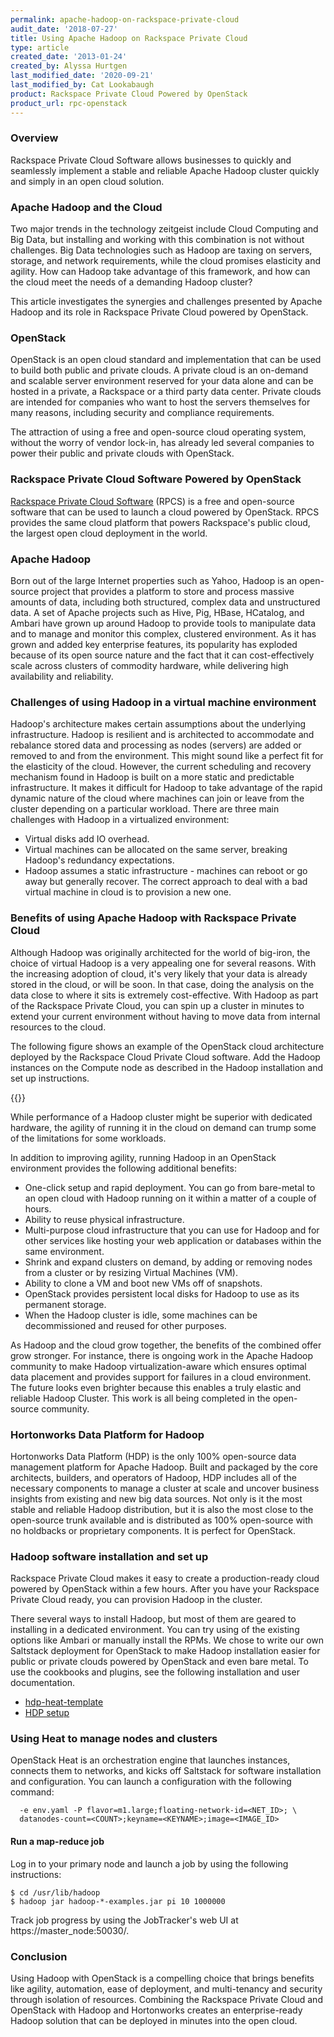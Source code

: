 ```yaml
---
permalink: apache-hadoop-on-rackspace-private-cloud
audit_date: '2018-07-27'
title: Using Apache Hadoop on Rackspace Private Cloud
type: article
created_date: '2013-01-24'
created_by: Alyssa Hurtgen
last_modified_date: '2020-09-21'
last_modified_by: Cat Lookabaugh
product: Rackspace Private Cloud Powered by OpenStack
product_url: rpc-openstack
---
```


### Overview

Rackspace Private Cloud Software allows businesses to quickly and
seamlessly implement a stable and reliable Apache Hadoop cluster quickly
and simply in an open cloud solution.

### Apache Hadoop and the Cloud

Two major trends in the technology zeitgeist include Cloud Computing and
Big Data, but installing and working with this combination is not without challenges. 
Big Data technologies such as Hadoop are taxing on servers, storage, and network
requirements, while the cloud promises elasticity and agility. How can
Hadoop take advantage of this framework, and how can the cloud meet the
needs of a demanding Hadoop cluster?

This article investigates the synergies and challenges presented by Apache
Hadoop and its role in Rackspace Private Cloud powered by OpenStack.


### OpenStack

OpenStack is an open cloud standard and implementation that can be used
to build both public and private clouds. A private cloud is an on-demand
and scalable server environment reserved for your data alone and can be
hosted in a private, a Rackspace or a third party data center.
Private clouds are intended for companies who want to host the servers
themselves for many reasons, including security and compliance requirements.

The attraction of using a free and open-source cloud operating system,
without the worry of vendor lock-in, has already led several companies to
power their public and private clouds with OpenStack.

### Rackspace Private Cloud Software Powered by OpenStack

[Rackspace Private Cloud
Software](https://www.rackspace.com/cloud/private/) (RPCS) is a free and
open-source software that can be used to launch a cloud powered by
OpenStack. RPCS provides the same
cloud platform that powers Rackspace's public cloud, the largest open
cloud deployment in the world.

### Apache Hadoop

Born out of the large Internet properties such as Yahoo, Hadoop is an
open-source project that provides a platform to store and process
massive amounts of data, including both structured, complex data and unstructured
data. A set of Apache projects such as Hive, Pig, HBase,
HCatalog, and Ambari have grown up around Hadoop to provide tools to
manipulate data and to manage and monitor this complex, clustered
environment. As it has grown and added key enterprise features, its
popularity has exploded because of its open source nature and the
fact that it can cost-effectively scale across clusters of commodity
hardware, while delivering high availability and reliability.


### Challenges of using Hadoop in a virtual machine environment

Hadoop's architecture makes certain assumptions about the underlying
infrastructure. Hadoop is resilient and is architected to accommodate
and rebalance stored data and processing as nodes (servers) are added or
removed to and from the environment. This might sound like a perfect fit for
the elasticity of the cloud. However, the current scheduling and
recovery mechanism found in Hadoop is built on a more static and
predictable infrastructure. It makes it difficult for Hadoop to take
advantage of the rapid dynamic nature of the cloud where machines can
join or leave from the cluster depending on a particular workload. There
are three main challenges with Hadoop in a virtualized environment:

-   Virtual disks add IO overhead.
-   Virtual machines can be allocated on the same server, breaking
    Hadoop's redundancy expectations.
-   Hadoop assumes a static infrastructure - machines can reboot or go
    away but generally recover. The correct approach to deal with a bad
    virtual machine in cloud is to provision a new one.

### Benefits of using Apache Hadoop with Rackspace Private Cloud

Although Hadoop was originally architected for the world of big-iron,
the choice of virtual Hadoop is a very appealing one for several
reasons. With the increasing adoption of cloud, it's very likely that
your data is already stored in the cloud, or will be soon. In that case,
doing the analysis on the data close to where it sits is extremely
cost-effective. With Hadoop as part of the Rackspace Private Cloud, 
you can spin up a cluster in minutes to extend your
current environment without having to move data from internal
resources to the cloud. 

The following figure shows an example of the OpenStack cloud architecture 
deployed by the Rackspace Cloud Private Cloud software. Add the 
Hadoop instances on the Compute node as described in the Hadoop installation 
and set up instructions. 

{{<image src="masscompute-web.jpg" alt="" title="">}}


While performance of a Hadoop cluster might be superior with dedicated
hardware, the agility of running it in the cloud on demand can trump
some of the limitations for some workloads.

In addition to improving agility, running Hadoop in an OpenStack environment provides the following 
additional benefits: 

-   One-click setup
    and rapid deployment. You can go from bare-metal to an open cloud
    with Hadoop running on it within a matter of a couple of hours.
-   Ability to reuse physical infrastructure.
-   Multi-purpose cloud infrastructure that you can use for
    Hadoop and for other services like hosting your web application or
    databases within the same environment.
-   Shrink and expand clusters on demand, by adding or removing nodes from a
    cluster or by resizing Virtual Machines (VM).
-   Ability to clone a VM and boot new VMs off of snapshots.
-   OpenStack provides persistent local disks for Hadoop to use as
    its permanent storage.
-   When the Hadoop cluster is idle, some machines can be decommissioned
    and reused for other purposes.

As Hadoop and the cloud grow together, the benefits of the combined
offer grow stronger. For instance, there is ongoing work in
the Apache Hadoop community to make Hadoop virtualization-aware which
ensures optimal data placement and provides support for failures in a
cloud environment. The future looks even brighter because this enables a
truly elastic and reliable Hadoop Cluster. This work is all being
completed in the open-source community.

### Hortonworks Data Platform for Hadoop

Hortonworks Data Platform (HDP) is the only 100% open-source data
management platform for Apache Hadoop. Built and packaged by the core
architects, builders, and operators of Hadoop, HDP includes all of the
necessary components to manage a cluster at scale and uncover business
insights from existing and new big data sources.  Not only is it the
most stable and reliable Hadoop distribution, but it is also the most
close to the open-source trunk available and is distributed as 100% 
open-source with no holdbacks or proprietary components. It is perfect for
OpenStack.

### Hadoop software installation and set up

Rackspace Private Cloud makes it easy to create a production-ready cloud powered by
OpenStack within a few hours. After you have your Rackspace Private
Cloud ready, you can provision Hadoop in the cluster.

There several ways to install Hadoop, but most of them are geared
to installing in a dedicated environment. You can try using 
of the existing options like Ambari or manually install
the RPMs. We chose to write our own Saltstack deployment
for OpenStack to make Hadoop installation easier for public or private
clouds powered by OpenStack and even bare metal. To use the cookbooks and plugins, 
see the following installation and user documentation. 

-   [hdp-heat-template](https://github.com/rcbops/RPC-Heat-HDP)
-   [HDP setup](https://github.com/rcbops/hadoop-formula)


### Using Heat to manage nodes and clusters

OpenStack Heat is an orchestration engine that launches instances, connects
them to networks, and kicks off Saltstack for software installation and 
configuration. You can launch a configuration with the following command:

```heat stack-create hadoop-stack -f hadoop-stack.yaml \
  -e env.yaml -P flavor=m1.large;floating-network-id=<NET_ID>; \
  datanodes-count=<COUNT>;keyname=<KEYNAME>;image=<IMAGE_ID>
  ```

#### Run a map-reduce job

Log in to your primary node and launch a job by using the following instructions:

    $ cd /usr/lib/hadoop
    $ hadoop jar hadoop-*-examples.jar pi 10 1000000

Track job progress by using the JobTracker's web UI at https://master\_node:50030/.

### Conclusion

Using Hadoop with OpenStack is a compelling choice that
brings benefits like agility, automation, ease of deployment, and
multi-tenancy and security through isolation of resources. Combining the
Rackspace Private Cloud and OpenStack with Hadoop and Hortonworks
creates an enterprise-ready Hadoop solution that can be deployed in
minutes into the open cloud.
